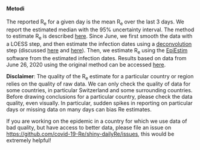 <h4>Metodi</h4>

The reported R<sub>e</sub> for a given day is the mean R<sub>e</sub> over the last 3 days. We report the estimated median with the 95% uncertainty interval. The method to estimate R<sub>e</sub> is described [here](https://ibz-shiny.ethz.ch/covid-19-re/methods.pdf). Since June, we first smooth the data with a LOESS step, and then estimate the infection dates using a [deconvolution](https://www.pnas.org/content/106/51/21825) step (discussed [here](https://www.medrxiv.org/content/10.1101/2020.05.12.20099366v1) and [here](https://www.medrxiv.org/content/10.1101/2020.06.18.20134858v2)). Then, we estimate R<sub>e</sub>  using the [EpiEstim](https://cran.r-project.org/web/packages/EpiEstim/index.html) software from the estimated infection dates. Results based on data from June 26, 2020 using the original method can be accessed [here](https://smw.ch/article/doi/smw.2020.20271).

**Disclaimer**: The quality of the R<sub>e</sub> estimate for a particular country or region relies on the quality of raw data. We can only check the quality of data for some countries, in particular Switzerland and some surrounding countries.  Before drawing conclusions for a particular country, please check the data quality, even visually. In particular, sudden spikes in reporting on particular days or missing data on many days can bias Re estimates.

If you are working on the epidemic in a country for which we use data of bad quality, but have access to better data, please file an issue on https://github.com/covid-19-Re/shiny-dailyRe/issues, this would be extremely helpful!
